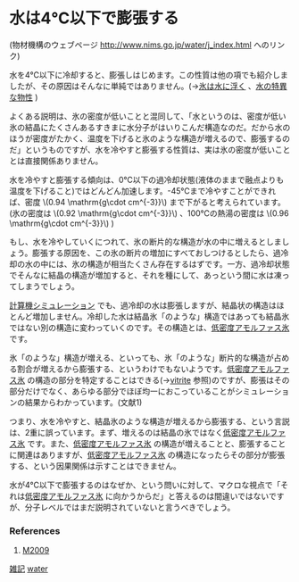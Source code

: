 # 水は4℃以下で膨張する

[](http://www.nims.go.jp/water/images/cupwater1.gif)

(物材機構のウェブページ http://www.nims.go.jp/water/j_index.html へのリンク)



水を4℃以下に冷却すると、膨張しはじめます。この性質は他の項でも紹介しましたが、その原因はそんなに単純ではありません。(→[氷は水に浮く](氷は水に浮く.md) 、[水の特異な物性](水の特異な物性.md) )

よくある説明は、氷の密度が低いことと混同して、「水というのは、密度が低い氷の結晶にたくさんあるすきまに水分子がはいりこんだ構造なのだ。だから水のほうが密度がたかく、温度を下げると氷のような構造が増えるので、膨張するのだ」というものですが、水を冷やすと膨張する性質は、実は氷の密度が低いこととは直接関係ありません。

水を冷やすと膨張する傾向は、0℃以下の過冷却状態(液体のままで融点よりも温度を下げること)ではどんどん加速します。-45℃まで冷やすことができれば、密度 \\(0.94 \mathrm{g\cdot cm^{-3}}\\) まで下がると考えられています。(氷の密度は \\(0.92 \mathrm{g\cdot cm^{-3}}\\) 、100℃の熱湯の密度は \\(0.96 \mathrm{g\cdot cm^{-3}}\\) )

もし、水を冷やしていくにつれて、氷の断片的な構造が水の中に増えるとしましょう。膨張する原因を、この氷の断片の増加にすべておしつけるとしたら、過冷却の水の中には、氷の構造が相当たくさん存在するはずです。一方、過冷却状態でそんなに結晶の構造が増加すると、それを種にして、あっという間に水は凍ってしまうでしょう。

[計算機シミュレーション](計算機シミュレーション.md) でも、過冷却の水は膨張しますが、結晶状の構造はほとんど増加しません。冷却した水は結晶氷「のような」構造ではあっても結晶氷ではない別の構造に変わっていくのです。その構造とは、[低密度アモルファス氷](低密度アモルファス氷.md) です。

氷「のような」構造が増える、といっても、氷「のような」断片的な構造が占める割合が増えるから膨張する、というわけでもないようです。[低密度アモルファス氷](低密度アモルファス氷.md) の構造の部分を特定することはできる(→[vitrite](vitrite.md) 参照)のですが、膨張はその部分だけでなく、あらゆる部分でほぼ均一におこっていることがシミュレーションの結果からわかっています。(文献1)

つまり、水を冷やすと、結晶氷のような構造が増えるから膨張する、という言説は、2重に誤っています。まず、増えるのは結晶の氷ではなく[低密度アモルファス氷](低密度アモルファス氷.md) です。また、[低密度アモルファス氷](低密度アモルファス氷.md) の構造が増えることと、膨張することに関連はありますが、[低密度アモルファス氷](低密度アモルファス氷.md) の構造になったらその部分が膨張する、という因果関係は示すことはできません。

水が4℃以下で膨張するのはなぜか、という問いに対して、マクロな視点で「それは[低密度アモルファス氷](低密度アモルファス氷.md) に向かうからだ」と答えるのは間違いではないですが、分子レベルではまだ説明されていないと言うべきでしょう。

### References


1. [M2009](M2009.md) 



[雑記](雑記.md) [water](water.md) 


